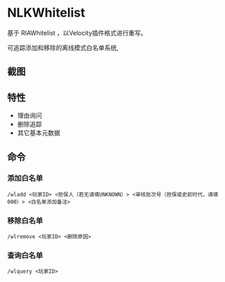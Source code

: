 # NLKWhitelist

基于 RIAWhitelist ，以Velocity插件格式进行重写。

可追踪添加和移除的离线模式白名单系统,

## 截图


## 特性

* 理由询问
* 删除追踪
* 其它基本元数据

## 命令

### 添加白名单

```
/wladd <玩家ID> <担保人（若无请填UNKNOWN）> <审核批次号（担保或史前时代，请填 000）> <白名单添加备注>
```

### 移除白名单

```
/wlremove <玩家ID> <删除原因>
```

### 查询白名单

```
/wlquery <玩家ID>
```

